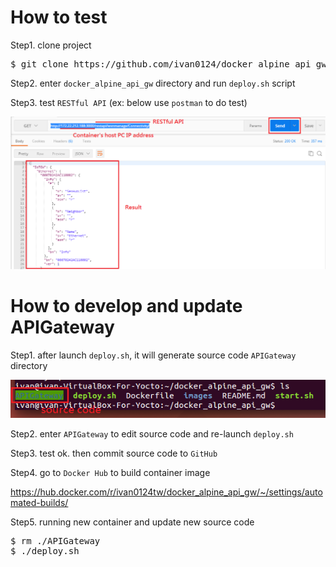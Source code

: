 # How to test
Step1. clone project
<pre>
$ git clone https://github.com/ivan0124/docker_alpine_api_gw.git
</pre>

Step2. enter `docker_alpine_api_gw` directory and run `deploy.sh` script

Step3. test `RESTful API` (ex: below use `postman` to do test)

![result link](https://github.com/ivan0124/docker_alpine_api_gw/blob/master/images/docker_api_20161223.png)

# How to develop and update APIGateway
Step1. after launch `deploy.sh`, it will generate source code `APIGateway` directory

![result link](https://github.com/ivan0124/docker_alpine_api_gw/blob/master/images/docker_20161223_1.png)

Step2. enter `APIGateway` to edit source code and re-launch `deploy.sh`

Step3. test ok. then commit source code to `GitHub`

Step4. go to `Docker Hub` to build container image

https://hub.docker.com/r/ivan0124tw/docker_alpine_api_gw/~/settings/automated-builds/

Step5. running new container and update new source code
<pre>
$ rm ./APIGateway
$ ./deploy.sh
</pre>

